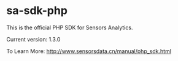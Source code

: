 # sa-sdk-php

This is the official PHP SDK for Sensors Analytics.

Current version: 1.3.0

To Learn More: http://www.sensorsdata.cn/manual/php_sdk.html
